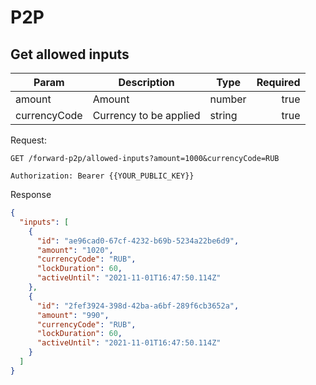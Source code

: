 # P2P

## Get allowed inputs

| Param        | Description            | Type   | Required |
| ------------ | ---------------------- | ------ | -------: |
| amount       | Amount                 | number |     true |
| currencyCode | Currency to be applied | string |     true |

Request:

```http
GET /forward-p2p/allowed-inputs?amount=1000&currencyCode=RUB

Authorization: Bearer {{YOUR_PUBLIC_KEY}}
```

Response

```json
{
  "inputs": [
    {
      "id": "ae96cad0-67cf-4232-b69b-5234a22be6d9",
      "amount": "1020",
      "currencyCode": "RUB",
      "lockDuration": 60,
      "activeUntil": "2021-11-01T16:47:50.114Z"
    },
    {
      "id": "2fef3924-398d-42ba-a6bf-289f6cb3652a",
      "amount": "990",
      "currencyCode": "RUB",
      "lockDuration": 60,
      "activeUntil": "2021-11-01T16:47:50.114Z"
    }
  ]
}
```
